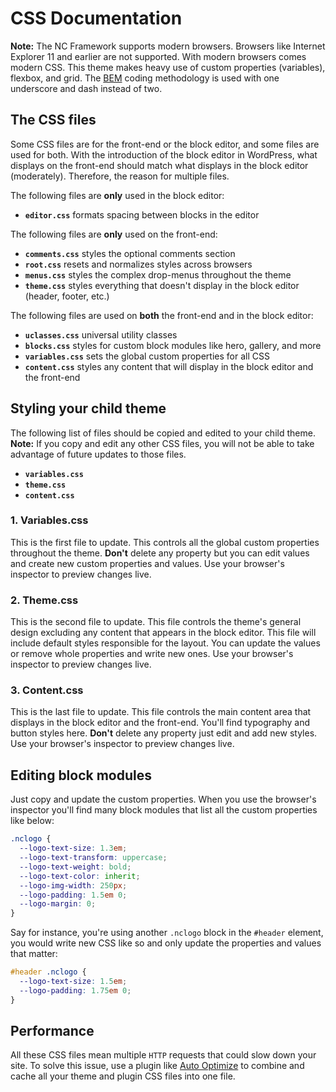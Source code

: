 # CSS Documentation

**Note:** The NC Framework supports modern browsers. Browsers like Internet Explorer 11 and earlier are not supported. With modern browsers comes modern CSS. This theme makes heavy use of custom properties (variables), flexbox, and grid. The [BEM](http://getbem.com/introduction/) coding methodology is used with one underscore and dash instead of two.

## The CSS files

Some CSS files are for the front-end or the block editor, and some files are used for both. With the introduction of the block editor in WordPress, what displays on the front-end should match what displays in the block editor (moderately). Therefore, the reason for multiple files.

The following files are **only** used in the block editor:

* **`editor.css`** formats spacing between blocks in the editor

The following files are **only** used on the front-end:

* **`comments.css`** styles the optional comments section 
* **`root.css`** resets and normalizes styles across browsers
* **`menus.css`** styles the complex drop-menus throughout the theme
* **`theme.css`** styles everything that doesn't display in the block editor (header, footer, etc.)

The following files are used on **both** the front-end and in the block editor:

* **`uclasses.css`** universal utility classes
* **`blocks.css`** styles for custom block modules like hero, gallery, and more
* **`variables.css`** sets the global custom properties for all CSS
* **`content.css`** styles any content that will display in the block editor and the front-end

## Styling your child theme

The following list of files should be copied and edited to your child theme. **Note:** If you copy and edit any other CSS files, you will not be able to take advantage of future updates to those files.

* **`variables.css`**
* **`theme.css`**
* **`content.css`** 

### 1. Variables.css

This is the first file to update. This controls all the global custom properties throughout the theme. **Don't** delete any property but you can edit values and create new custom properties and values. Use your browser's inspector to preview changes live.

### 2. Theme.css

This is the second file to update. This file controls the theme's general design excluding any content that appears in the block editor. This file will include default styles responsible for the layout. You can update the values or remove whole properties and write new ones. Use your browser's inspector to preview changes live.

### 3. Content.css

This is the last file to update. This file controls the main content area that displays in the block editor and the front-end. You'll find typography and button styles here. **Don't** delete any property just edit and add new styles. Use your browser's inspector to preview changes live.

## Editing block modules

Just copy and update the custom properties. When you use the browser's inspector you'll find many block modules that list all the custom properties like below:

```css
.nclogo {
  --logo-text-size: 1.3em;
  --logo-text-transform: uppercase;
  --logo-text-weight: bold;
  --logo-text-color: inherit;
  --logo-img-width: 250px;
  --logo-padding: 1.5em 0;
  --logo-margin: 0;
}
```


Say for instance,  you're using another `.nclogo` block in the `#header` element, you would write new CSS like so and only update the properties and values that matter:

```css
#header .nclogo {
  --logo-text-size: 1.5em;
  --logo-padding: 1.75em 0;
}
```

## Performance

All these CSS files mean multiple `HTTP` requests that could slow down your site. To solve this issue, use a plugin like [Auto Optimize](https://wordpress.org/plugins/autoptimize/) to combine and cache all your theme and plugin CSS files into one file.